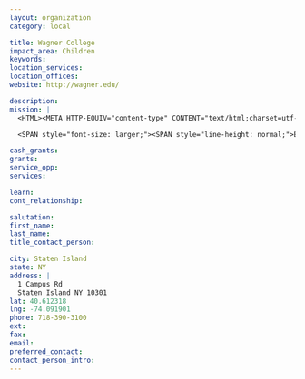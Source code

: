 ```yaml
---
layout: organization
category: local

title: Wagner College
impact_area: Children
keywords: 
location_services: 
location_offices: 
website: http://wagner.edu/

description: 
mission: |
  <HTML><META HTTP-EQUIV="content-type" CONTENT="text/html;charset=utf-8">

  <SPAN style="font-size: larger;"><SPAN style="line-height: normal;">Education at Wagner is designed to give graduate and undergraduate students a deep and broad academic foundation while obtaining and demonstrating the knowledge and skills necessary to succeed in society as well-informed, responsible, capable and contributing citizens.

cash_grants: 
grants: 
service_opp: 
services: 

learn: 
cont_relationship: 

salutation: 
first_name: 
last_name: 
title_contact_person: 

city: Staten Island
state: NY
address: |
  1 Campus Rd     
  Staten Island NY 10301
lat: 40.612318
lng: -74.091901
phone: 718-390-3100
ext: 
fax: 
email: 
preferred_contact: 
contact_person_intro: 
---
```

